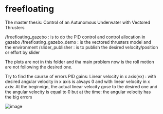 # freefloating
The master thesis: Control of an Autunomous Underwater with Vectored Thrusters

/freefloating_gazebo : is to do the PID control and control allocation in gazebo
/freefloating_gazebo_demo : is the vectored thrusters model and the environment
/slider_publisher : is to publish the desired velocity/position or effort by slider

The plots are not in this folder and tha main problem now is the roll motion are not following the desired one.

Try to find the caurse of errors
PID gains:
Linear velocity in x axis(vx) :
with desired angular velocity in x axis is always 0 and with linear velocity in x axis:
At the beginnign, the actual linear velocity gose to the desired one and the angular velocity is equal to 0 but at the time: the angular velocity has the big errors

![image](http://github.com/x1aoo/freefloating/raw/master/images/vx.jpg)
